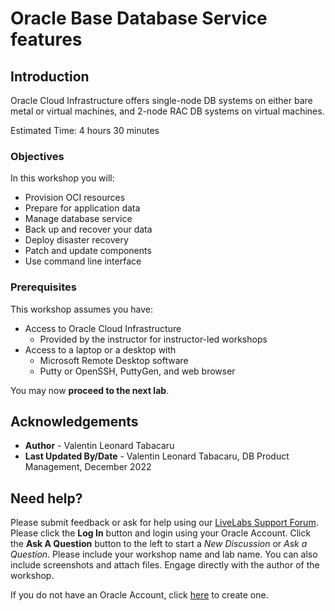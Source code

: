 # Oracle Base Database Service features

## Introduction

Oracle Cloud Infrastructure offers single-node DB systems on either bare metal or virtual machines, and 2-node RAC DB systems on virtual machines.

Estimated Time: 4 hours 30 minutes

### Objectives

In this workshop you will:
* Provision OCI resources
* Prepare for application data
* Manage database service
* Back up and recover your data
* Deploy disaster recovery
* Patch and update components
* Use command line interface

### Prerequisites

This workshop assumes you have:
* Access to Oracle Cloud Infrastructure
    * Provided by the instructor for instructor-led workshops
* Access to a laptop or a desktop with
    * Microsoft Remote Desktop software
    * Putty or OpenSSH, PuttyGen, and web browser


You may now **proceed to the next lab**.

## Acknowledgements

- **Author** - Valentin Leonard Tabacaru
- **Last Updated By/Date** - Valentin Leonard Tabacaru, DB Product Management, December 2022

## Need help?

Please submit feedback or ask for help using our [LiveLabs Support Forum](https://community.oracle.com/tech/developers/categories/livelabsdiscussions). Please click the **Log In** button and login using your Oracle Account. Click the **Ask A Question** button to the left to start a *New Discussion* or *Ask a Question*.  Please include your workshop name and lab name.  You can also include screenshots and attach files.  Engage directly with the author of the workshop.

If you do not have an Oracle Account, click [here](https://profile.oracle.com/myprofile/account/create-account.jspx) to create one.
